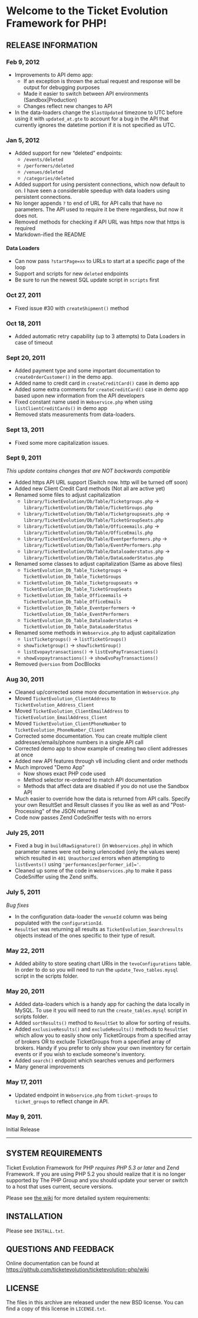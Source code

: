 # Welcome to the Ticket Evolution Framework for PHP!

## RELEASE INFORMATION

### Feb 9, 2012
- Improvements to API demo app:
    - If an exception is thrown the actual request and response will be output for debugging purposes
    - Made it easier to switch between API environments (Sandbox|Production)
    - Changes reflect new changes to API
- In the data-loaders change the `$lastUpdated` timezone to UTC before using it with `updated_at.gte` to account for a bug in the API that currently ignores the datetime portion if it is not specified as UTC.

### Jan 5, 2012
- Added support for new “deleted” endpoints:
    - `/events/deleted`
    - `/performers/deleted`
    - `/venues/deleted`
    - `/categories/deleted`
- Added support for using persistent connections, which now default to on. I have seen a considerable speedup with data loaders using persistent connections.
- No longer appends `?` to end of URL for API calls that have no parameters. The API used to require it be there regardless, but now it does not.
- Removed methods for checking if API URL was https now that https is required
- Markdown-ified the README

#### Data Loaders
- Can now pass `?startPage=xx` to URLs to start at a specific page of the loop
- Support and scripts for new `deleted` endpoints
- Be sure to run the newest SQL update script in `scripts` first

### Oct 27, 2011
- Fixed issue #30 with `createShipment()` method

### Oct 18, 2011
- Added automatic retry capability (up to 3 attempts) to Data Loaders in case of timeout

### Sept 20, 2011
- Added payment type and some important documentation to `createOrderCustomer()` in the demo app.
- Added name to credit card in `createCreditCard()` case in demo app
- Added some extra comments for `createCreditCard()` case in demo app based upon new information from the API developers
- Fixed constant name used in `Webservice.php` when using `listClientCreditCards()` in demo app
- Removed stats measurements from data-loaders.

### Sept 13, 2011
- Fixed some more capitalization issues.

### Sept 9, 2011
*This update contains changes that are NOT backwards compatible*
- Added https API URL support (Switch now. http will be turned off soon)
- Added new Client Credit Card methods (Not all are active yet)
- Renamed some files to adjust capitalization
    - `library/TicketEvolution/Db/Table/Ticketgroups.php` -> `library/TicketEvolution/Db/Table/TicketGroups.php`
    - `library/TicketEvolution/Db/Table/Ticketgroupseats.php` -> `library/TicketEvolution/Db/Table/TicketGroupSeats.php`
    - `library/TicketEvolution/Db/Table/Officeemails.php` -> `library/TicketEvolution/Db/Table/OfficeEmails.php`
    - `library/TicketEvolution/Db/Table/Eventperformers.php` -> `library/TicketEvolution/Db/Table/EventPerformers.php`
    - `library/TicketEvolution/Db/Table/Dataloaderstatus.php` -> `library/TicketEvolution/Db/Table/DataLoaderStatus.php`
- Renamed some classes to adjust capitalization (Same as above files)
    - `TicketEvolution_Db_Table_Ticketgroups` -> `TicketEvolution_Db_Table_TicketGroups`
    - `TicketEvolution_Db_Table_Ticketgroupseats` -> `TicketEvolution_Db_Table_TicketGroupSeats`
    - `TicketEvolution_Db_Table_Officeemails` -> `TicketEvolution_Db_Table_OfficeEmails`
    - `TicketEvolution_Db_Table_Eventperformers` -> `TicketEvolution_Db_Table_EventPerformers`
    - `TicketEvolution_Db_Table_Dataloaderstatus` -> `TicketEvolution_Db_Table_DataLoaderStatus`
- Renamed some methods in `Webservice.php` to adjust capitalization
    - `listTicketgroups()` -> `listTicketGroups()`
    - `showTicketgroup()` -> `showTicketGroup()`
    - `listEvopaytransactions()` -> `listEvoPayTransactions()`
    - `showEvopaytransactions()` -> `showEvoPayTransactions()`
- Removed `@version` from DocBlocks


### Aug 30, 2011
- Cleaned up/corrected some more documentation in `Webservice.php`
- Moved `TicketEvolution_ClientAddress` to `TicketEvolution_Address_Client`
- Moved `TicketEvolution_ClientEmailAddress` to `TicketEvolution_EmailAddress_Client`
- Moved `TicketEvolution_ClientPhoneNumber` to `TicketEvolution_PhoneNumber_Client`
- Corrected some documentation. You can create multiple client addresses/emails/phone numbers in a single API call
- Corrected demo app to show example of creating two client addresses at once
- Added new API features through v8 including client and order methods
- Much improved "Demo App"
    - Now shows exact PHP code used
    - Method selector re-ordered to match API documentation
    - Methods that affect data are disabled if you do not use the Sandbox API
- Much easier to override how the data is returned from API calls. Specify your own ResultSet and Result classes if you like as well as and "Post-Processing" of the JSON returned
- Code now passes Zend CodeSniffer tests with no errors

### July 25, 2011
- Fixed a bug in `buildRawSignature()` (in `Webservices.php`) in which parameter names were not being urlencoded (only the values were) which resulted in `401 Unauthorized` errors when attempting to `listEvents()` using `'performances[performer_id]='`.
- Cleaned up some of the code in `Webservices.php` to make it pass CodeSniffer using the Zend sniffs.

### July 5, 2011
*Bug fixes*
- In the configuration data-loader the `venueId` column was being populated with the `configurationId`.
- `ResultSet` was returning all results as `TicketEvolution_Searchresults` objects instead of the ones specific to their type of result.

### May 22, 2011
- Added ability to store seating chart URls in the `tevoConfigurations` table. In order to do so you will need to run the `update_Tevo_tables.mysql` script in the scripts folder.


### May 20, 2011
- Added data-loaders which is a handy app for caching the data locally in MySQL. To use it you will need to run the `create_tables.mysql` script in scripts folder.
- Added `sortResults()` method to `ResultSet` to allow for sorting of results.
- Added `exclusiveResults()` and `excludeResults()` methods to `ResultSet` which allow you to easily show only TicketGroups from a specified array of brokers OR to exclude TicketGroups from a specified array of brokers. Handy if you prefer to only show your own inventory for certain events or if you wish to exclude someone's inventory.
- Added `search()` endpoint which searches venues and performers
- Many general improvements

### May 17, 2011
- Updated endpoint in `Webservice.php` from `ticket-groups` to `ticket_groups` to reflect change in API.


### May 9, 2011.
Initial Release

----

## SYSTEM REQUIREMENTS
Ticket Evolution Framework for PHP *requires PHP 5.3 or later* and Zend Framework. If you are using PHP 5.2 you should realize that it is no longer supported by The PHP Group and you should update your server or switch to a host that uses current, secure versions.

Please see [the wiki](https://github.com/ticketevolution/ticketevolution-php/wiki) for more detailed system requirements:


## INSTALLATION
Please see `INSTALL.txt`.

## QUESTIONS AND FEEDBACK
Online documentation can be found at
https://github.com/ticketevolution/ticketevolution-php/wiki

## LICENSE
The files in this archive are released under the new BSD license.
You can find a copy of this license in `LICENSE.txt`.
